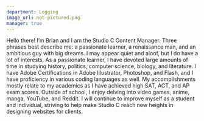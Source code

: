 ```yaml
---
department: Logging
image_url: not-pictured.png
manager: true
---
```

Hello there! I’m Brian and I am the Studio C Content Manager. Three phrases best describe me: a passionate learner, a renaissance man, and an ambitious guy with big dreams. I may appear quiet and aloof, but I do have a lot of interests. As a passionate learner, I have devoted large amounts of time in studying history, politics, computer science, biology, and literature. I have Adobe Certifications in Adobe Illustrator, Photoshop, and Flash, and I have proficiency in various coding languages as well. My accomplishments mostly relate to my academics as I have achieved high SAT, ACT, and AP exam scores. Outside of school, I enjoy delving into video games, anime, manga, YouTube, and Reddit. I will continue to improve myself as a student and individual, striving to help make Studio C reach new heights in designing websites for clients.
